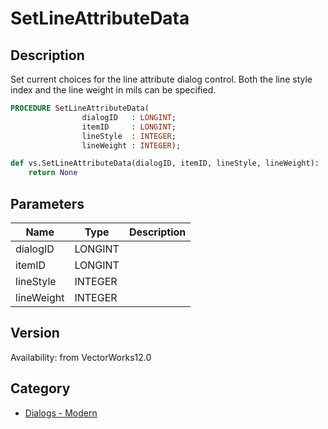 # SetLineAttributeData

## Description
Set current choices for the line attribute dialog control.  Both the line style index and the line weight in mils can be specified.

```pascal
PROCEDURE SetLineAttributeData(
				dialogID   : LONGINT;
				itemID     : LONGINT;
				lineStyle  : INTEGER;
				lineWeight : INTEGER);
```

```python
def vs.SetLineAttributeData(dialogID, itemID, lineStyle, lineWeight):
    return None
```

## Parameters
|Name|Type|Description|
|---|---|---|
|dialogID|LONGINT|   |
|itemID|LONGINT|   |
|lineStyle|INTEGER|   |
|lineWeight|INTEGER|   |

## Version
Availability: from VectorWorks12.0

## Category
* [Dialogs - Modern](../Categories/Dialogs%20-%20Modern.md)

